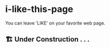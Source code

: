 # i-like-this-page

You can leave 'LIKE' on your favorite web page.

## 🏗️ Under Construction . . .
